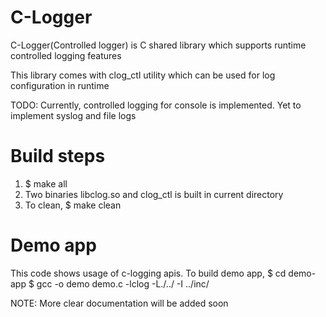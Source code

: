 
C-Logger
========

C-Logger(Controlled logger) is C shared library which supports runtime controlled logging features

This library comes with clog_ctl utility which can be used for log configuration in runtime

TODO: Currently, controlled logging for console is implemented. Yet to implement syslog and file logs

Build steps
===========

1. $ make all
2. Two binaries libclog.so and clog_ctl is built in current directory
3. To clean,
    $ make clean

Demo app
========
This code shows usage of c-logging apis.
To build demo app,
   $ cd demo-app
   $ gcc -o demo demo.c -lclog -L./../ -I ../inc/


NOTE: More clear documentation will be added soon
